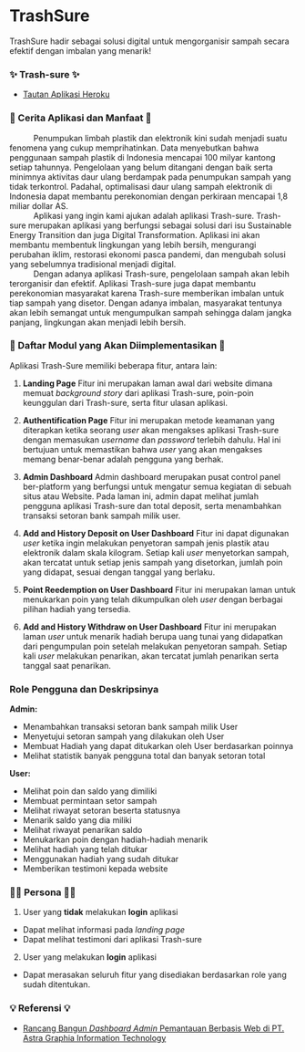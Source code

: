 # TrashSure

TrashSure hadir sebagai solusi digital untuk mengorganisir sampah secara efektif dengan imbalan yang menarik!

### ✨ Trash-sure ✨

- [Tautan Aplikasi Heroku](https://trashsure.iyoubee.xyz)

### 📝 Cerita Aplikasi dan Manfaat 📝

&emsp;&emsp;&emsp;Penumpukan limbah plastik dan elektronik kini sudah menjadi suatu fenomena yang cukup memprihatinkan. Data menyebutkan bahwa penggunaan sampah plastik di Indonesia mencapai 100 milyar kantong setiap tahunnya. Pengelolaan yang belum ditangani dengan baik serta minimnya aktivitas daur ulang berdampak pada penumpukan sampah yang tidak terkontrol. Padahal, optimalisasi daur ulang sampah elektronik di Indonesia dapat membantu perekonomian dengan perkiraan mencapai 1,8 miliar dollar AS.
<br>&emsp;&emsp;&emsp;Aplikasi yang ingin kami ajukan adalah aplikasi Trash-sure. Trash-sure merupakan aplikasi yang berfungsi sebagai solusi dari isu Sustainable Energy Transition dan juga Digital Transformation. Aplikasi ini akan membantu membentuk lingkungan yang lebih bersih, mengurangi perubahan iklim, restorasi ekonomi pasca pandemi, dan mengubah solusi yang sebelumnya tradisional menjadi digital.
<br>&emsp;&emsp;&emsp;Dengan adanya aplikasi Trash-sure, pengelolaan sampah akan lebih terorganisir dan efektif. Aplikasi Trash-sure juga dapat membantu perekonomian masyarakat karena Trash-sure memberikan imbalan untuk tiap sampah yang disetor. Dengan adanya imbalan, masyarakat tentunya akan lebih semangat untuk mengumpulkan sampah sehingga dalam jangka panjang, lingkungan akan menjadi lebih bersih.

### 📒 Daftar Modul yang Akan Diimplementasikan 📒

Aplikasi Trash-Sure memiliki beberapa fitur, antara lain:

1. **Landing Page**
   Fitur ini merupakan laman awal dari website dimana memuat _background story_ dari aplikasi Trash-sure, poin-poin keunggulan dari Trash-sure, serta fitur ulasan aplikasi.

2. **Authentification Page**
   Fitur ini merupakan metode keamanan yang diterapkan ketika seorang _user_ akan mengakses aplikasi Trash-sure dengan memasukan _username_ dan _password_ terlebih dahulu. Hal ini bertujuan untuk memastikan bahwa _user_ yang akan mengakses memang benar-benar adalah pengguna yang berhak.

3. **Admin Dashboard**
   Admin dashboard merupakan pusat control panel ber-platform yang berfungsi untuk mengatur semua kegiatan di sebuah situs atau Website. Pada laman ini, admin dapat melihat jumlah pengguna aplikasi Trash-sure dan total deposit, serta menambahkan transaksi setoran bank sampah milik user.

4. **Add and History Deposit on User Dashboard**
   Fitur ini dapat digunakan _user_ ketika ingin melakukan penyetoran sampah jenis plastik atau elektronik dalam skala kilogram. Setiap kali _user_ menyetorkan sampah, akan tercatat untuk setiap jenis sampah yang disetorkan, jumlah poin yang didapat, sesuai dengan tanggal yang berlaku.

5. **Point Reedemption on User Dashboard**
   Fitur ini merupakan laman untuk menukarkan poin yang telah dikumpulkan oleh _user_ dengan berbagai pilihan hadiah yang tersedia.

6. **Add and History Withdraw on User Dashboard**
   Fitur ini merupakan laman _user_ untuk menarik hadiah berupa uang tunai yang didapatkan dari pengumpulan poin setelah melakukan penyetoran sampah. Setiap kali _user_ melakukan penarikan, akan tercatat jumlah penarikan serta tanggal saat penarikan.

### Role Pengguna dan Deskripsinya

**Admin:**

- Menambahkan transaksi setoran bank sampah milik User
- Menyetujui setoran sampah yang dilakukan oleh User
- Membuat Hadiah yang dapat ditukarkan oleh User berdasarkan poinnya
- Melihat statistik banyak pengguna total dan banyak setoran total <br>

**User:**

- Melihat poin dan saldo yang dimiliki
- Membuat permintaan setor sampah
- Melihat riwayat setoran beserta statusnya
- Menarik saldo yang dia miliki
- Melihat riwayat penarikan saldo
- Menukarkan poin dengan hadiah-hadiah menarik
- Melihat hadiah yang telah ditukar
- Menggunakan hadiah yang sudah ditukar
- Memberikan testimoni kepada website

### 🧑‍💻 Persona 🧑‍💻

1. User yang **tidak** melakukan **login** aplikasi

- Dapat melihat informasi pada _landing page_
- Dapat melihat testimoni dari aplikasi Trash-sure

2. User yang melakukan **login** aplikasi

- Dapat merasakan seluruh fitur yang disediakan berdasarkan role yang sudah ditentukan.

### 💡 Referensi 💡

- [Rancang Bangun _Dashboard Admin_ Pemantauan Berbasis Web di PT. Astra Graphia Information Technology](https://www.google.com/url?sa=t&rct=j&q=&esrc=s&source=web&cd=&cad=rja&uact=8&ved=2ahUKEwiN7Oryxo_7AhVoD7cAHY9NDKYQFnoECAYQAw&url=https%3A%2F%2Fzenodo.org%2Frecord%2F1218677%2Ffiles%2FJurnal%2520Ferliesha%2520Yuni%2520Hartanti-4314111018.pdf&usg=AOvVaw2FXNuZbcQ-7JUM7Xm0UzAz)
